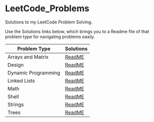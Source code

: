 # LeetCode_Problems

Solutions to my LeetCode Problem Solving.

Use the Solutions links below, which brings you to a Readme file of that problem type for navigating problems easily.



|Problem Type|Solutions|
|--------------|--------|
|Arrays and Matrix|[ReadME](https://github.com/HarshOza36/LeetCode_Problems/blob/main/Arrays%20and%20Matrix/README.md#leetcode-problems-on-arrays-and-matrix)|
|Design|[ReadME](https://github.com/HarshOza36/LeetCode_Problems/tree/main/Design#leetcode-problems-on-design)|
|Dynamic Programming|[ReadME](https://github.com/HarshOza36/LeetCode_Problems/tree/main/Dynamic%20Programming#leetcode-problems-on-dynamic-programming)|
|Linked Lists|[ReadME](https://github.com/HarshOza36/LeetCode_Problems/tree/main/Linked%20List#leetcode-problems-on-linked-list)|
|Math|[ReadME](https://github.com/HarshOza36/LeetCode_Problems/tree/main/Math#leetcode-problems-on-math)|
|Shell|[ReadME](https://github.com/HarshOza36/LeetCode_Problems/tree/main/Shell#leetcode-problems-on-shell)|
|Strings|[ReadME](https://github.com/HarshOza36/LeetCode_Problems/tree/main/String#leetcode-problems-on-strings)|
|Trees|[ReadME](https://github.com/HarshOza36/LeetCode_Problems/tree/main/Tree#leetcode-problems-on-tree)|

